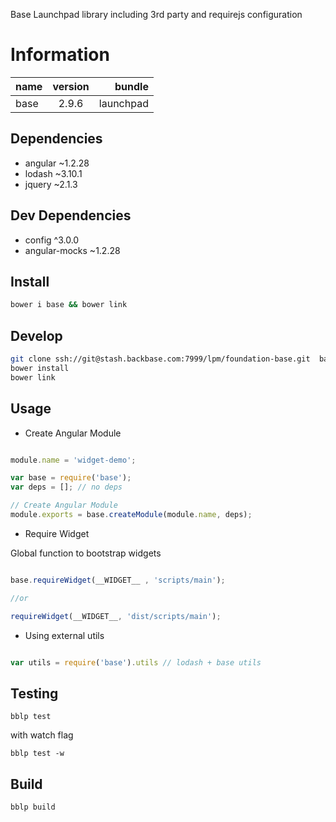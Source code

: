 Base Launchpad library including 3rd party and requirejs configuration

# Information
|  name |  version |  bundle | 
|--|:--:|--:|
|  base |  2.9.6 |  launchpad | 

## Dependencies

- angular ~1.2.28
- lodash ~3.10.1
- jquery ~2.1.3

## Dev Dependencies

- config ^3.0.0
- angular-mocks ~1.2.28

## Install
```bash
bower i base && bower link
```
## Develop
```bash
git clone ssh://git@stash.backbase.com:7999/lpm/foundation-base.git  base && cd base
bower install
bower link
```
## Usage

- Create Angular Module

```javascript

module.name = 'widget-demo';

var base = require('base');
var deps = []; // no deps

// Create Angular Module
module.exports = base.createModule(module.name, deps);
```

- Require Widget

Global function to bootstrap widgets

```javascript

base.requireWidget(__WIDGET__ , 'scripts/main');

//or

requireWidget(__WIDGET__, 'dist/scripts/main');
```

- Using external utils

```javascript

var utils = require('base').utils // lodash + base utils
```
## Testing
```
bblp test
```
with watch flag

```
bblp test -w
```
## Build
```
bblp build
```
